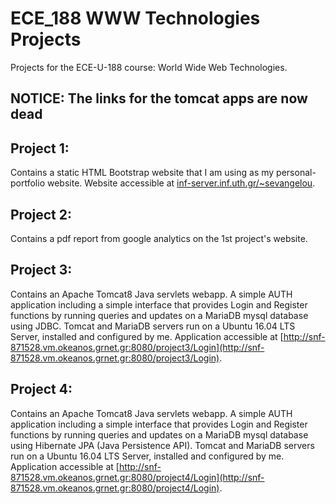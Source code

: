 # ECE_188 WWW Technologies Projects
Projects for the ECE-U-188 course: World Wide Web Technologies.

## NOTICE: The links for the tomcat apps are now dead

## Project 1:
Contains a static HTML Bootstrap website that I am using as my personal-portfolio website. 
Website accessible at [inf-server.inf.uth.gr/~sevangelou](http://inf-server.inf.uth.gr/~sevangelou).

## Project 2:
Contains a pdf report from google analytics on the 1st project's website.

## Project 3:
Contains an Apache Tomcat8 Java servlets webapp. A simple AUTH application including a simple interface that provides Login and Register functions by running queries and updates on a MariaDB mysql database using JDBC. Tomcat and MariaDB servers run on a Ubuntu 16.04 LTS Server, installed and configured by me.
Application accessible at  [http://snf-871528.vm.okeanos.grnet.gr:8080/project3/Login](http://snf-871528.vm.okeanos.grnet.gr:8080/project3/Login).

## Project 4:
Contains an Apache Tomcat8 Java servlets webapp. A simple AUTH application including a simple interface that provides Login and Register functions by running queries and updates on a MariaDB mysql database using Hibernate JPA (Java Persistence API). Tomcat and MariaDB servers run on a Ubuntu 16.04 LTS Server, installed and configured by me.
Application accessible at  [http://snf-871528.vm.okeanos.grnet.gr:8080/project4/Login](http://snf-871528.vm.okeanos.grnet.gr:8080/project4/Login).
